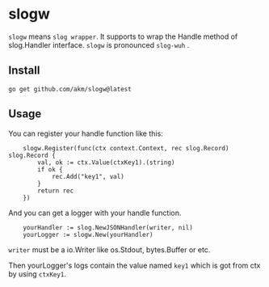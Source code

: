 # slogw

`slogw` means `slog wrapper`. It supports to wrap the Handle method of slog.Handler interface.
`slogw` is pronounced `slog-wuh` .

## Install

```
go get github.com/akm/slogw@latest
```

## Usage

You can register your handle function like this:

```golang
	slogw.Register(func(ctx context.Context, rec slog.Record) slog.Record {
		val, ok := ctx.Value(ctxKey1).(string)
		if ok {
			rec.Add("key1", val)
		}
		return rec
	})
```

And you can get a logger with your handle function.

```golang
    yourHandler := slog.NewJSONHandler(writer, nil)
    yourLogger := slogw.New(yourHandler)
```

`writer` must be a io.Writer like os.Stdout, bytes.Buffer or etc.

Then yourLogger's logs contain the value named `key1` which is got from ctx by using `ctxKey1`.
